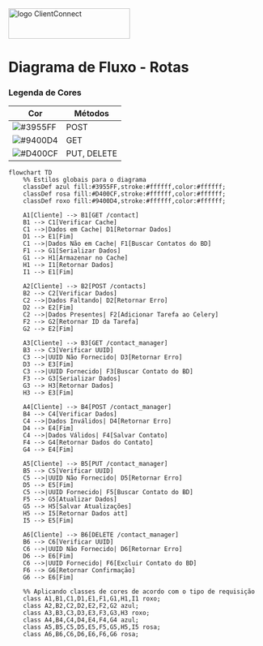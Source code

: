 <img width="240" height="60" alt="logo ClientConnect" src="https://github.com/user-attachments/assets/63be4e34-ebb8-4af7-97c6-f2d32767e5e3">

# Diagrama de Fluxo - Rotas

### Legenda de Cores

| Cor        | Métodos    |
|------------|-----------|
| ![#3955FF](https://via.placeholder.com/15/3955FF/000000?text=+) | POST  |
| ![#9400D4](https://via.placeholder.com/15/9400D4/000000?text=+) | GET |
| ![#D400CF](https://via.placeholder.com/15/D400CF/000000?text=+) | PUT, DELETE |


```mermaid
flowchart TD
    %% Estilos globais para o diagrama
    classDef azul fill:#3955FF,stroke:#ffffff,color:#ffffff;
    classDef rosa fill:#D400CF,stroke:#ffffff,color:#ffffff;
    classDef roxo fill:#9400D4,stroke:#ffffff,color:#ffffff;

    A1[Cliente] --> B1[GET /contact]
    B1 --> C1[Verificar Cache]
    C1 -->|Dados em Cache| D1[Retornar Dados]
    D1 --> E1[Fim]
    C1 -->|Dados Não em Cache| F1[Buscar Contatos do BD]
    F1 --> G1[Serializar Dados]
    G1 --> H1[Armazenar no Cache]
    H1 --> I1[Retornar Dados]
    I1 --> E1[Fim]

    A2[Cliente] --> B2[POST /contacts]
    B2 --> C2[Verificar Dados]
    C2 -->|Dados Faltando| D2[Retornar Erro]
    D2 --> E2[Fim]
    C2 -->|Dados Presentes| F2[Adicionar Tarefa ao Celery]
    F2 --> G2[Retornar ID da Tarefa]
    G2 --> E2[Fim]

    A3[Cliente] --> B3[GET /contact_manager]
    B3 --> C3[Verificar UUID]
    C3 -->|UUID Não Fornecido| D3[Retornar Erro]
    D3 --> E3[Fim]
    C3 -->|UUID Fornecido| F3[Buscar Contato do BD]
    F3 --> G3[Serializar Dados]
    G3 --> H3[Retornar Dados]
    H3 --> E3[Fim]

    A4[Cliente] --> B4[POST /contact_manager]
    B4 --> C4[Verificar Dados]
    C4 -->|Dados Inválidos| D4[Retornar Erro]
    D4 --> E4[Fim]
    C4 -->|Dados Válidos| F4[Salvar Contato]
    F4 --> G4[Retornar Dados do Contato]
    G4 --> E4[Fim]

    A5[Cliente] --> B5[PUT /contact_manager]
    B5 --> C5[Verificar UUID]
    C5 -->|UUID Não Fornecido| D5[Retornar Erro]
    D5 --> E5[Fim]
    C5 -->|UUID Fornecido| F5[Buscar Contato do BD]
    F5 --> G5[Atualizar Dados]
    G5 --> H5[Salvar Atualizações]
    H5 --> I5[Retornar Dados att]
    I5 --> E5[Fim]

    A6[Cliente] --> B6[DELETE /contact_manager]
    B6 --> C6[Verificar UUID]
    C6 -->|UUID Não Fornecido| D6[Retornar Erro]
    D6 --> E6[Fim]
    C6 -->|UUID Fornecido| F6[Excluir Contato do BD]
    F6 --> G6[Retornar Confirmação]
    G6 --> E6[Fim]

    %% Aplicando classes de cores de acordo com o tipo de requisição
    class A1,B1,C1,D1,E1,F1,G1,H1,I1 roxo; 
    class A2,B2,C2,D2,E2,F2,G2 azul;
    class A3,B3,C3,D3,E3,F3,G3,H3 roxo; 
    class A4,B4,C4,D4,E4,F4,G4 azul; 
    class A5,B5,C5,D5,E5,F5,G5,H5,I5 rosa;
    class A6,B6,C6,D6,E6,F6,G6 rosa;

